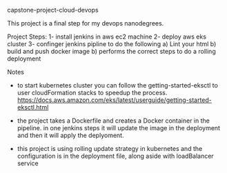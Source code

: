 capstone-project-cloud-devops

This project is a final step for my devops nanodegrees.

Project Steps: 
1- install jenkins in aws ec2 machine
2- deploy aws eks cluster
3- confinger jenkins pipline to do the following
   a) Lint your html 
   b) build and push docker image
   b) performs the correct steps to do a rolling deployment

Notes 
- to start kubernetes cluster you can follow the getting-started-eksctl to user cloudFormation stacks to speedup the process. https://docs.aws.amazon.com/eks/latest/userguide/getting-started-eksctl.html

- the project takes a Dockerfile and creates a Docker container in the pipeline. in one jenkins steps it will update the image in the deployment and then it will apply the deplyoment.

- this project is using rolling update strategy in kubernetes and the configuration is in the deployment file, along aside with loadBalancer service